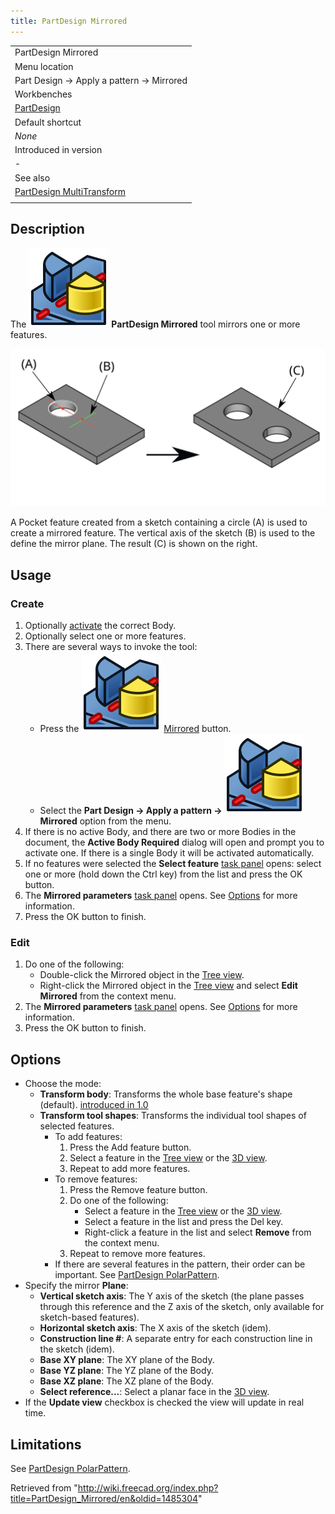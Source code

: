 ```yaml
---
title: PartDesign Mirrored
---
```


|                                                                                     |
| ----------------------------------------------------------------------------------- |
| PartDesign Mirrored                                                                 |
| Menu location                                                                       |
| Part Design → Apply a pattern → Mirrored                                            |
| Workbenches                                                                         |
| [PartDesign](/PartDesign_Workbench "PartDesign Workbench")                          |
| Default shortcut                                                                    |
| _None_                                                                              |
| Introduced in version                                                               |
| -                                                                                   |
| See also                                                                            |
| [PartDesign MultiTransform](/PartDesign_MultiTransform "PartDesign MultiTransform") |
|                                                                                     |

## Description

The ![](/src/assets/images/PartDesign_Mirrored.svg) **PartDesign Mirrored** tool mirrors one or more features.

![](/src/assets/images/PartDesign_Mirrored_example.svg)

A Pocket feature created from a sketch containing a circle (A) is used to create a mirrored feature. The vertical axis of the sketch (B) is used to the define the mirror plane. The result (C) is shown on the right.

## Usage

### Create

1. Optionally [activate](/PartDesign_Body#Active_status "PartDesign Body") the correct Body.
2. Optionally select one or more features.
3. There are several ways to invoke the tool:
   - Press the ![](/src/assets/images/PartDesign_Mirrored.svg) [Mirrored](/PartDesign_Mirrored "PartDesign Mirrored") button.
   - Select the **Part Design → Apply a pattern → ![](/src/assets/images/PartDesign_Mirrored.svg) Mirrored** option from the menu.
4. If there is no active Body, and there are two or more Bodies in the document, the **Active Body Required** dialog will open and prompt you to activate one. If there is a single Body it will be activated automatically.
5. If no features were selected the **Select feature** [task panel](/Task_panel "Task panel") opens: select one or more (hold down the Ctrl key) from the list and press the OK button.
6. The **Mirrored parameters** [task panel](/Task_panel "Task panel") opens. See [Options](#Options) for more information.
7. Press the OK button to finish.

### Edit

1. Do one of the following:
   - Double-click the Mirrored object in the [Tree view](/Tree_view "Tree view").
   - Right-click the Mirrored object in the [Tree view](/Tree_view "Tree view") and select **Edit Mirrored** from the context menu.
2. The **Mirrored parameters** [task panel](/Task_panel "Task panel") opens. See [Options](#Options) for more information.
3. Press the OK button to finish.

## Options

- Choose the mode:
  - **Transform body**: Transforms the whole base feature's shape (default). [introduced in 1.0](/Release_notes_1.0 "Release notes 1.0")
  - **Transform tool shapes**: Transforms the individual tool shapes of selected features.
    - To add features:
      1. Press the Add feature button.
      2. Select a feature in the [Tree view](/Tree_view "Tree view") or the [3D view](/3D_view "3D view").
      3. Repeat to add more features.
    - To remove features:
      1. Press the Remove feature button.
      2. Do one of the following:
         - Select a feature in the [Tree view](/Tree_view "Tree view") or the [3D view](/3D_view "3D view").
         - Select a feature in the list and press the Del key.
         - Right-click a feature in the list and select **Remove** from the context menu.
      3. Repeat to remove more features.
    - If there are several features in the pattern, their order can be important. See [PartDesign PolarPattern](/PartDesign_PolarPattern#Ordering_features "PartDesign PolarPattern").
- Specify the mirror **Plane**:
  - **Vertical sketch axis**: The Y axis of the sketch (the plane passes through this reference and the Z axis of the sketch, only available for sketch-based features).
  - **Horizontal sketch axis**: The X axis of the sketch (idem).
  - **Construction line #**: A separate entry for each construction line in the sketch (idem).
  - **Base XY plane**: The XY plane of the Body.
  - **Base YZ plane**: The YZ plane of the Body.
  - **Base XZ plane**: The XZ plane of the Body.
  - **Select reference...**: Select a planar face in the [3D view](/3D_view "3D view").
- If the **Update view** checkbox is checked the view will update in real time.

## Limitations

See [PartDesign PolarPattern](/PartDesign_PolarPattern#Limitations "PartDesign PolarPattern").

Retrieved from "<http://wiki.freecad.org/index.php?title=PartDesign_Mirrored/en&oldid=1485304>"
